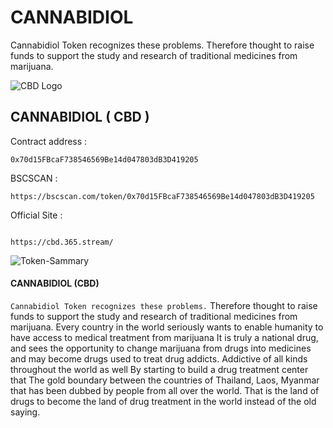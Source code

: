 # CANNABIDIOL

Cannabidiol Token recognizes these problems. Therefore thought to raise funds to support the study and research of traditional medicines from marijuana.

![CBD Logo](https://user-images.githubusercontent.com/109957215/180925344-3038aa63-ce81-43df-b726-e80bcfcf8204.png)

## CANNABIDIOL ( CBD )

Contract address :

```
0x70d15FBcaF738546569Be14d047803dB3D419205
```

BSCSCAN :

```
https://bscscan.com/token/0x70d15FBcaF738546569Be14d047803dB3D419205

```

Official Site :

```

https://cbd.365.stream/

```

![Token-Sammary](https://user-images.githubusercontent.com/109957215/180925783-18a27421-3a68-4cc8-8830-3a550af6f6bf.png)

#### CANNABIDIOL (CBD)

`Cannabidiol Token recognizes these problems.` Therefore thought to raise funds to support the study and research of traditional medicines from marijuana. Every country in the world seriously wants to enable humanity to have access to medical treatment from marijuana It is truly a national drug, and sees the opportunity to change marijuana from drugs into medicines and may become drugs used to treat drug addicts. Addictive of all kinds throughout the world as well By starting to build a drug treatment center that The gold boundary between the countries of Thailand, Laos, Myanmar that has been dubbed by people from all over the world. That is the land of drugs to become the land of drug treatment in the world instead of the old saying.
